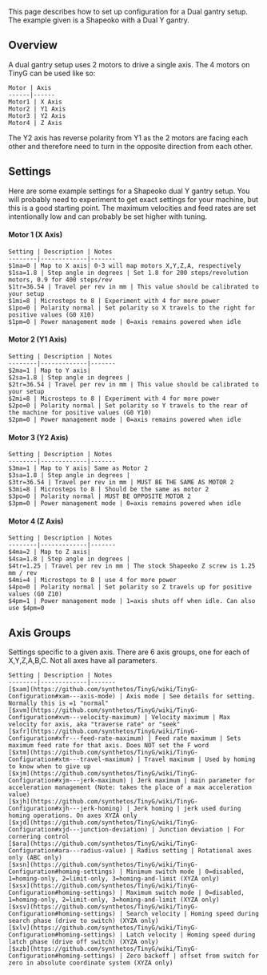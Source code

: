 This page describes how to set up configuration for a Dual gantry setup. The example given is a Shapeoko with a Dual Y gantry.

## Overview
A dual gantry setup uses 2 motors to drive a single axis. The 4 motors on TinyG can be used like so:
   
	Motor | Axis 
	------|------
	Motor1 | X Axis
	Motor2 | Y1 Axis
	Motor3 | Y2 Axis
	Motor4 | Z Axis

The Y2 axis has reverse polarity from Y1 as the 2 motors are facing each other and therefore need to turn in the opposite direction from each other.

## Settings
Here are some example settings for a Shapeoko dual Y gantry setup. You will probably need to experiment to get exact settings for your machine, but this is a good starting point. The maximum velocities and feed rates are set intentionally low and can probably be set higher with tuning. 

#### Motor 1 (X Axis)

	Setting | Description | Notes
	--------|-------------|-------
	$1ma=0 | Map to X axis| 0-3 will map motors X,Y,Z,A, respectively
	$1sa=1.8 | Step angle in degrees | Set 1.8 for 200 steps/revolution motors, 0.9 for 400 steps/rev
	$1tr=36.54 | Travel per rev in mm | This value should be calibrated to your setup
	$1mi=8 | Microsteps to 8 | Experiment with 4 for more power
	$1po=0 | Polarity normal | Set polarity so X travels to the right for positive values (G0 X10)
	$1pm=0 | Power management mode | 0=axis remains powered when idle

#### Motor 2 (Y1 Axis)

	Setting | Description | Notes
	--------|-------------|-------
	$2ma=1 | Map to Y axis| 
	$2sa=1.8 | Step angle in degrees |
	$2tr=36.54 | Travel per rev in mm | This value should be calibrated to your setup
	$2mi=8 | Microsteps to 8 | Experiment with 4 for more power
	$2po=0 | Polarity normal | Set polarity so Y travels to the rear of the machine for positive values (G0 Y10)
	$2pm=0 | Power management mode | 0=axis remains powered when idle

#### Motor 3 (Y2 Axis)

	Setting | Description | Notes
	--------|-------------|-------
	$3ma=1 | Map to Y axis| Same as Motor 2
	$3sa=1.8 | Step angle in degrees |
	$3tr=36.54 | Travel per rev in mm | MUST BE THE SAME AS MOTOR 2
	$3mi=8 | Microsteps to 8 | Should be the same as motor 2
	$3po=0 | Polarity normal | MUST BE OPPOSITE MOTOR 2
	$3pm=0 | Power management mode | 0=axis remains powered when idle

#### Motor 4 (Z Axis)

	Setting | Description | Notes
	--------|-------------|-------
	$4ma=2 | Map to Z axis| 
	$4sa=1.8 | Step angle in degrees |
	$4tr=1.25 | Travel per rev in mm | The stock Shapeoko Z screw is 1.25 mm / rev
	$4mi=4 | Microsteps to 8 | use 4 for more power 
	$4po=0 | Polarity normal | Set polarity so Z travels up for positive values (G0 Z10)
	$4pm=1 | Power management mode | 1=axis shuts off when idle. Can also use $4pm=0


## Axis Groups
Settings specific to a given axis. There are 6 axis groups, one for each of X,Y,Z,A,B,C. Not all axes have all parameters.

	Setting | Description | Notes
	--------|-------------|-------
	[$xam](https://github.com/synthetos/TinyG/wiki/TinyG-Configuration#xam---axis-mode) | Axis mode | See details for setting. Normally this is =1 "normal" 
	[$xvm](https://github.com/synthetos/TinyG/wiki/TinyG-Configuration#xvm---velocity-maximum) | Velocity maximum | Max velocity for axis, aka "traverse rate" or "seek" 
	[$xfr](https://github.com/synthetos/TinyG/wiki/TinyG-Configuration#xfr---feed-rate-maximum) | Feed rate maximum | Sets maximum feed rate for that axis. Does NOT set the F word
	[$xtm](https://github.com/synthetos/TinyG/wiki/TinyG-Configuration#xtm---travel-maximum) | Travel maximum | Used by homing to know when to give up
	[$xjm](https://github.com/synthetos/TinyG/wiki/TinyG-Configuration#xjm---jerk-maximum) | Jerk maximum | main parameter for acceleration management (Note: takes the place of a max acceleration value)
	[$xjh](https://github.com/synthetos/TinyG/wiki/TinyG-Configuration#xjh---jerk-homing) | Jerk homing | jerk used during homing operations. On axes XYZA only
	[$xjd](https://github.com/synthetos/TinyG/wiki/TinyG-Configuration#xjd---junction-deviation) | Junction deviation | For cornering control
	[$ara](https://github.com/synthetos/TinyG/wiki/TinyG-Configuration#ara---radius-value) | Radius setting | Rotational axes only (ABC only)
	[$xsn](https://github.com/synthetos/TinyG/wiki/TinyG-Configuration#homing-settings) | Minimum switch mode | 0=disabled, 1=homing-only, 2=limit-only, 3=homing-and-limit (XYZA only)
	[$xsx](https://github.com/synthetos/TinyG/wiki/TinyG-Configuration#homing-settings) | Maximum switch mode | 0=disabled, 1=homing-only, 2=limit-only, 3=homing-and-limit (XYZA only)
	[$xsv](https://github.com/synthetos/TinyG/wiki/TinyG-Configuration#homing-settings) | Search velocity | Homing speed during search phase (drive to switch) (XYZA only)
	[$xlv](https://github.com/synthetos/TinyG/wiki/TinyG-Configuration#homing-settings) | Latch velocity | Homing speed during latch phase (drive off switch) (XYZA only)
	[$xzb](https://github.com/synthetos/TinyG/wiki/TinyG-Configuration#homing-settings) | Zero backoff | offset from switch for zero in absolute coordinate system (XYZA only)